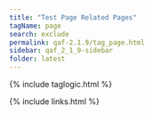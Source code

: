```yaml
---
title: "Test Page Related Pages"
tagName: page
search: exclude
permalink: qaf-2.1.9/tag_page.html
sidebar: qaf_2_1_9-sidebar
folder: latest
---
```

{% include taglogic.html %}

{% include links.html %}
